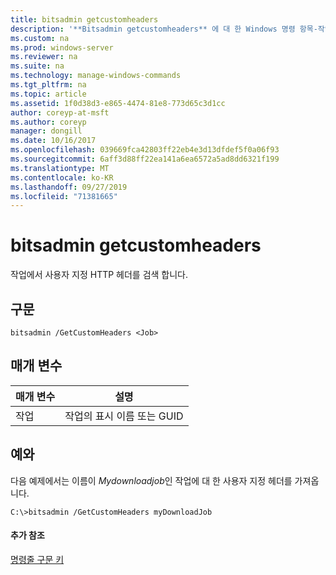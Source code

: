 ```yaml
---
title: bitsadmin getcustomheaders
description: '**Bitsadmin getcustomheaders** 에 대 한 Windows 명령 항목-작업에서 사용자 지정 HTTP 헤더를 검색 합니다.'
ms.custom: na
ms.prod: windows-server
ms.reviewer: na
ms.suite: na
ms.technology: manage-windows-commands
ms.tgt_pltfrm: na
ms.topic: article
ms.assetid: 1f0d38d3-e865-4474-81e8-773d65c3d1cc
author: coreyp-at-msft
ms.author: coreyp
manager: dongill
ms.date: 10/16/2017
ms.openlocfilehash: 039669fca42803ff22eb4e3d13dfdef5f0a06f93
ms.sourcegitcommit: 6aff3d88ff22ea141a6ea6572a5ad8dd6321f199
ms.translationtype: MT
ms.contentlocale: ko-KR
ms.lasthandoff: 09/27/2019
ms.locfileid: "71381665"
---
```

# <a name="bitsadmin-getcustomheaders"></a>bitsadmin getcustomheaders



작업에서 사용자 지정 HTTP 헤더를 검색 합니다.

## <a name="syntax"></a>구문

```
bitsadmin /GetCustomHeaders <Job>
```

## <a name="parameters"></a>매개 변수

|매개 변수|설명|
|---------|-----------|
|작업|작업의 표시 이름 또는 GUID|

## <a name="BKMK_examples"></a>예와

다음 예제에서는 이름이 *Mydownloadjob*인 작업에 대 한 사용자 지정 헤더를 가져옵니다.
```
C:\>bitsadmin /GetCustomHeaders myDownloadJob
```

#### <a name="additional-references"></a>추가 참조

[명령줄 구문 키](command-line-syntax-key.md)